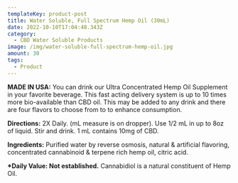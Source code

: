 ```yaml
---
templateKey: product-post
title: Water Soluble, Full Spectrum Hemp Oil (30mL)
date: 2022-10-10T17:04:48.343Z
category:
  - CBD Water Soluble Products
image: /img/water-soluble-full-spectrum-hemp-oil.jpg
amount: 30
tags:
  - Product
---
```


<!--StartFragment-->

**MADE IN USA:** You can drink our Ultra Concentrated Hemp Oil Supplement in your favorite beverage. This fast acting delivery system is up to 10 times more bio-available than CBD oil. This may be added to any drink and there are four flavors to choose from to to enhance consumption.

**Directions:** 2X Daily. (mL measure is on dropper). Use 1/2 mL in up to 8oz of liquid. Stir and drink. 1 mL contains 10mg of CBD.

**Ingredients:** Purified water by reverse osmosis, natural & artificial flavoring, concentrated cannabinoid & terpene rich hemp oil, citric acid.

**\*Daily Value: Not established.** Cannabidiol is a natural constituent of Hemp Oil.

<!--EndFragment-->
